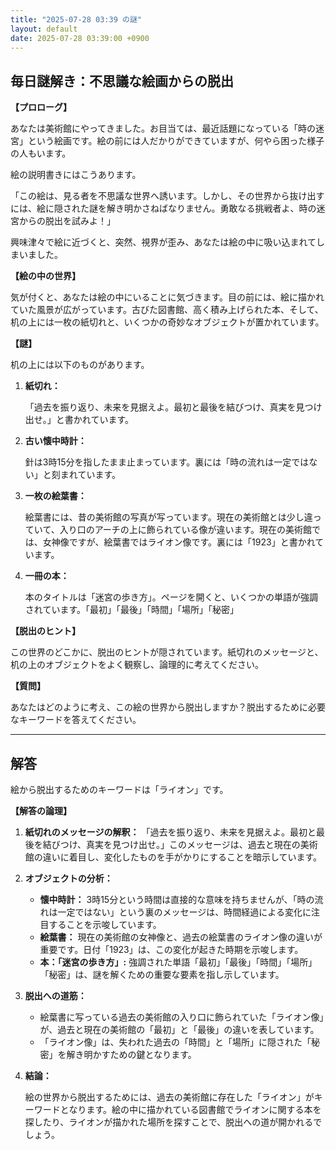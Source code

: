 ```yaml
---
title: "2025-07-28 03:39 の謎"
layout: default
date: 2025-07-28 03:39:00 +0900
---
```

## 毎日謎解き：不思議な絵画からの脱出

**【プロローグ】**

あなたは美術館にやってきました。お目当ては、最近話題になっている「時の迷宮」という絵画です。絵の前には人だかりができていますが、何やら困った様子の人もいます。

絵の説明書きにはこうあります。

「この絵は、見る者を不思議な世界へ誘います。しかし、その世界から抜け出すには、絵に隠された謎を解き明かさねばなりません。勇敢なる挑戦者よ、時の迷宮からの脱出を試みよ！」

興味津々で絵に近づくと、突然、視界が歪み、あなたは絵の中に吸い込まれてしまいました。

**【絵の中の世界】**

気が付くと、あなたは絵の中にいることに気づきます。目の前には、絵に描かれていた風景が広がっています。古びた図書館、高く積み上げられた本、そして、机の上には一枚の紙切れと、いくつかの奇妙なオブジェクトが置かれています。

**【謎】**

机の上には以下のものがあります。

1.  **紙切れ：**

    「過去を振り返り、未来を見据えよ。最初と最後を結びつけ、真実を見つけ出せ。」と書かれています。

2.  **古い懐中時計：**

    針は3時15分を指したまま止まっています。裏には「時の流れは一定ではない」と刻まれています。

3.  **一枚の絵葉書：**

    絵葉書には、昔の美術館の写真が写っています。現在の美術館とは少し違っていて、入り口のアーチの上に飾られている像が違います。現在の美術館では、女神像ですが、絵葉書ではライオン像です。裏には「1923」と書かれています。

4.  **一冊の本：**

    本のタイトルは「迷宮の歩き方」。ページを開くと、いくつかの単語が強調されています。「最初」「最後」「時間」「場所」「秘密」

**【脱出のヒント】**

この世界のどこかに、脱出のヒントが隠されています。紙切れのメッセージと、机の上のオブジェクトをよく観察し、論理的に考えてください。

**【質問】**

あなたはどのように考え、この絵の世界から脱出しますか？脱出するために必要なキーワードを答えてください。

---

## 解答

絵から脱出するためのキーワードは「ライオン」です。

**【解答の論理】**

1.  **紙切れのメッセージの解釈：**
    「過去を振り返り、未来を見据えよ。最初と最後を結びつけ、真実を見つけ出せ。」このメッセージは、過去と現在の美術館の違いに着目し、変化したものを手がかりにすることを暗示しています。

2.  **オブジェクトの分析：**
    *   **懐中時計：** 3時15分という時間は直接的な意味を持ちませんが、「時の流れは一定ではない」という裏のメッセージは、時間経過による変化に注目することを示唆しています。
    *   **絵葉書：** 現在の美術館の女神像と、過去の絵葉書のライオン像の違いが重要です。日付「1923」は、この変化が起きた時期を示唆します。
    *   **本：「迷宮の歩き方」:** 強調された単語「最初」「最後」「時間」「場所」「秘密」は、謎を解くための重要な要素を指し示しています。

3.  **脱出への道筋：**

    *   絵葉書に写っている過去の美術館の入り口に飾られていた「ライオン像」が、過去と現在の美術館の「最初」と「最後」の違いを表しています。
    *   「ライオン像」は、失われた過去の「時間」と「場所」に隠された「秘密」を解き明かすための鍵となります。

4.  **結論：**

    絵の世界から脱出するためには、過去の美術館に存在した「ライオン」がキーワードとなります。絵の中に描かれている図書館でライオンに関する本を探したり、ライオンが描かれた場所を探すことで、脱出への道が開かれるでしょう。
